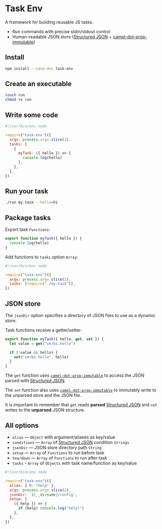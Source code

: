 # Task Env

A framework for building reusable JS tasks.

* Run commands with precise stdin/stdout control
* Human-readable JSON store ([Structured JSON](../structured-json) + [camel-dot-prop-immutable](../camel-dot-prop-immutable))

## Install

```bash
npm install --save-dev task-env
```

## Create an executable

```bash
touch run
chmod +x run
```

## Write some code

```js
#!/usr/bin/env node

require("task-env")({
  args: process.argv.slice(2),
  tasks: [
    {
      myTask: ({ hello }) => {
        console.log(hello)
      },
    },
  ],
})
```

## Run your task

```bash
./run my.task --hello=hi
```

## Package tasks

Export task `Functions`:

```js
export function myTask({ hello }) {
  console.log(hello)
}
```

Add functions to `tasks` option `Array`:

```js
#!/usr/bin/env node

require("task-env")({
  args: process.argv.slice(2),
  tasks: [require("./my-task")],
})
```

## JSON store

The `jsonDir` option specifies a directory of JSON files to use as a dynamic store.

Task functions receive a getter/setter:

```js
export function myTask({ hello, get, set }) {
  let value = get("verbs.hello")

  if (!value && hello) {
    set("verbs.hello", hello)
  }
}
```

The `get` function uses [`camel-dot-prop-immutable`](https://github.com/invrs/camel-dot-prop-immutable) to access the JSON parsed with [Structured JSON](https://github.com/invrs/structured-json).

The `set` function also uses [`camel-dot-prop-immutable`](https://github.com/invrs/camel-dot-prop-immutable) to immutably write to the unparsed store and the JSON file.

It is important to remember that `get` reads **parsed** [Structured JSON](https://github.com/invrs/structured-json) and `set` writes to the **unparsed** JSON structure.

## All options

* `alias` — `Object` with argument/aliases as key/value
* `conditions` — `Array` of [Structured JSON](../structured-json) condition `Strings`
* `jsonDir` — JSON store directory path `String`
* `setup` — `Array` of `Functions` to run before task
* `teardown` — `Array` of `Functions` to run after task
* `tasks` - `Array` of `Objects` with task name/function as key/value

```js
#!/usr/bin/env node

require("task-env")({
  alias: { h: "help" },
  args: process.argv.slice(2),
  jsonDir: `${__dirname}/config`,
  setup: [
    ({ help }) => {
      if (help) console.log("help!")
    },
  ],
})
```
